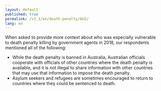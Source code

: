```yaml
---
layout: default
published: true
permalink: /v3_1/en/death-penalty/AUS/
lang: en
---
```


When asked to provide more context about who was especially vulnerable to death penalty killing by government agents in 2018, our respondents mentioned all of the following:
-	While the death penalty is banned in Australia, Australian officials cooperate with officials of other countries where the death penalty is available, and it is not illegal to share information with other countries that may use that information to impose the death penalty.
-	Asylum seekers and refugees are sometimes encouraged to return to countries where they could be sentenced to death.


